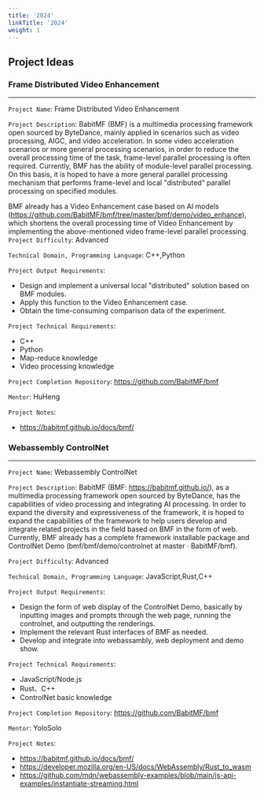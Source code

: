 ```yaml
---
title: '2024'
linkTitle: '2024'
weight: 1
---
```



## Project Ideas

### Frame Distributed Video Enhancement
---

`Project Name`: Frame Distributed Video Enhancement

`Project Description`: BabitMF (BMF) is a multimedia processing framework open sourced by ByteDance, mainly applied in scenarios such as video processing, AIGC, and video acceleration. In some video acceleration scenarios or more general processing scenarios, in order to reduce the overall processing time of the task, frame-level parallel processing is often required. Currently, BMF has the ability of module-level parallel processing. On this basis, it is hoped to have a more general parallel processing mechanism that performs frame-level and local "distributed" parallel processing on specified modules.

BMF already has a Video Enhancement case based on AI models (https://github.com/BabitMF/bmf/tree/master/bmf/demo/video_enhance), which shortens the overall processing time of Video Enhancement by implementing the above-mentioned video frame-level parallel processing.
`Project Difficulty`: Advanced

`Technical Domain, Programming Language`: C++,Python

`Project Output Requirements`: 
- Design and implement a universal local "distributed" solution based on BMF modules.
- Apply this function to the Video Enhancement case.
- Obtain the time-consuming comparison data of the experiment.

`Project Technical Requirements`: 
- C++
- Python
- Map-reduce knowledge
- Video processing knowledge

`Project Completion Repository`: https://github.com/BabitMF/bmf

`Mentor`: HuHeng

`Project Notes`: 
- https://babitmf.github.io/docs/bmf/

### Webassembly ControlNet
---

`Project Name`: Webassembly ControlNet

`Project Description`: BabitMF (BMF: https://babitmf.github.io/), as a multimedia processing framework open sourced by ByteDance, has the capabilities of video processing and integrating AI processing. In order to expand the diversity and expressiveness of the framework, it is hoped to expand the capabilities of the framework to help users develop and integrate related projects in the field based on BMF in the form of web. Currently, BMF already has a complete framework installable package and ControlNet Demo (bmf/bmf/demo/controlnet at master · BabitMF/bmf).

`Project Difficulty`: Advanced

`Technical Domain, Programming Language`: JavaScript,Rust,C++

`Project Output Requirements`: 
- Design the form of web display of the ControlNet Demo, basically by inputting images and prompts through the web page, running the controlnet, and outputting the renderings.
- Implement the relevant Rust interfaces of BMF as needed.
- Develop and integrate into webassambly, web deployment and demo show.


`Project Technical Requirements`: 
- JavaScript/Node.js
- Rust、C++
- ControlNet basic knowledge

`Project Completion Repository`: https://github.com/BabitMF/bmf

`Mentor`: YoloSolo

`Project Notes`: 
- https://babitmf.github.io/docs/bmf/
- https://developer.mozilla.org/en-US/docs/WebAssembly/Rust_to_wasm
- https://github.com/mdn/webassembly-examples/blob/main/js-api-examples/instantiate-streaming.html


